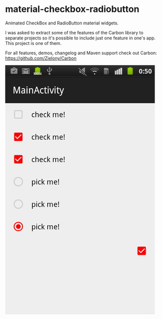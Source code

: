 # material-checkbox-radiobutton
Animated CheckBox and RadioButton material widgets.

I was asked to extract some of the features of the Carbon library to separate projects so it's possible to include just one feature in one's app. This project is one of them. 

For all features, demos, changelog and Maven support check out Carbon: https://github.com/ZieIony/Carbon

![Sample](https://github.com/ZieIony/material-checkbox-radiobutton/blob/master/images/sample.png)
